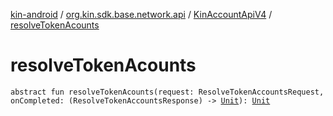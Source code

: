 [kin-android](../../index.md) / [org.kin.sdk.base.network.api](../index.md) / [KinAccountApiV4](index.md) / [resolveTokenAcounts](./resolve-token-acounts.md)

# resolveTokenAcounts

`abstract fun resolveTokenAcounts(request: ResolveTokenAccountsRequest, onCompleted: (ResolveTokenAccountsResponse) -> `[`Unit`](https://kotlinlang.org/api/latest/jvm/stdlib/kotlin/-unit/index.html)`): `[`Unit`](https://kotlinlang.org/api/latest/jvm/stdlib/kotlin/-unit/index.html)